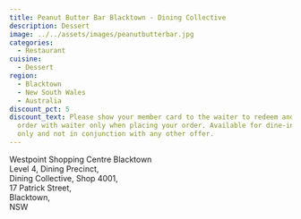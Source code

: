 ```yaml
---
title: Peanut Butter Bar Blacktown - Dining Collective
description: Dessert
image: ../../assets/images/peanutbutterbar.jpg
categories:
  - Restaurant
cuisine:
  - Dessert
region:
  - Blacktown
  - New South Wales
  - Australia
discount_pct: 5
discount_text: Please show your member card to the waiter to redeem and must
  order with waiter only when placing your order. Available for dine-in service
  only and not in conjunction with any other offer.
---
```


Westpoint Shopping Centre Blacktown\
Level 4, Dining Precinct,\
Dining Collective, Shop 4001,\
17 Patrick Street,\
Blacktown,\
NSW
